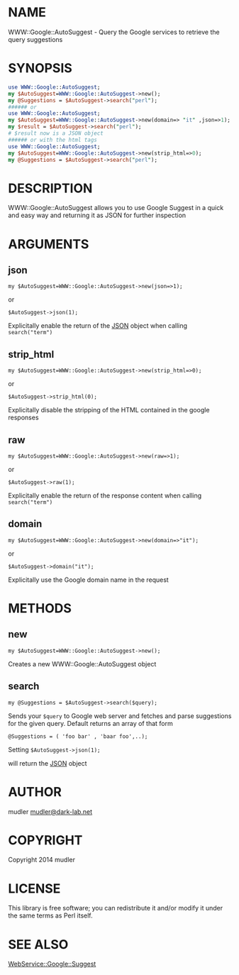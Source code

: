 # NAME

WWW::Google::AutoSuggest - Query the Google services to retrieve the query suggestions

# SYNOPSIS

```perl
use WWW::Google::AutoSuggest;
my $AutoSuggest=WWW::Google::AutoSuggest->new();
my @Suggestions = $AutoSuggest->search("perl");
###### or
use WWW::Google::AutoSuggest;
my $AutoSuggest=WWW::Google::AutoSuggest->new(domain=> "it" ,json=>1); #uses www.google.it instead of .com
my $result = $AutoSuggest->search("perl");
# $result now is a JSON object
###### or with the html tags
use WWW::Google::AutoSuggest;
my $AutoSuggest=WWW::Google::AutoSuggest->new(strip_html=>0);
my @Suggestions = $AutoSuggest->search("perl");
```

# DESCRIPTION

WWW::Google::AutoSuggest allows you to use Google Suggest in a quick and easy way and returning it as JSON for further inspection

# ARGUMENTS

## json

	my $AutoSuggest=WWW::Google::AutoSuggest->new(json=>1);

or

	$AutoSuggest->json(1);

Explicitally enable the return of the [JSON](https://metacpan.org/pod/JSON) object when calling ```search("term")```

## strip_html

	my $AutoSuggest=WWW::Google::AutoSuggest->new(strip_html=>0);

or

	$AutoSuggest->strip_html(0);

Explicitally disable the stripping of the HTML contained in the google responses

## raw


	my $AutoSuggest=WWW::Google::AutoSuggest->new(raw=>1);

or

	$AutoSuggest->raw(1);

Explicitally enable the return of the response content when calling ```search("term")```

## domain

	my $AutoSuggest=WWW::Google::AutoSuggest->new(domain=>"it");

or

	$AutoSuggest->domain("it");

Explicitally use the Google domain name in the request


# METHODS

## new

	my $AutoSuggest=WWW::Google::AutoSuggest->new();	

Creates a new WWW::Google::AutoSuggest object

## search

	my @Suggestions = $AutoSuggest->search($query);

Sends your ```$query``` to Google web server and fetches and parse suggestions for the given query.
Default returns an array of that form

	@Suggestions = ( 'foo bar' , 'baar foo',..);

Setting 
	```
	$AutoSuggest->json(1);
	```

will return the [JSON](https://metacpan.org/pod/JSON) object

# AUTHOR

mudler <mudler@dark-lab.net>

# COPYRIGHT

Copyright 2014 mudler

# LICENSE

This library is free software; you can redistribute it and/or modify
it under the same terms as Perl itself.

# SEE ALSO

[WebService::Google::Suggest](https://metacpan.org/pod/WebService::Google::Suggest)
